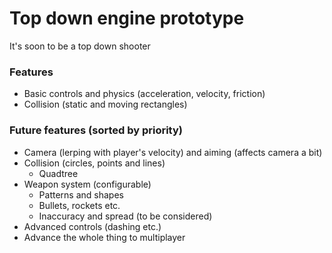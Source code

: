# Top down engine prototype
It's soon to be a top down shooter

### Features
- Basic controls and physics (acceleration, velocity, friction)
- Collision (static and moving rectangles)

### Future features (sorted by priority)
- Camera (lerping with player's velocity) and aiming (affects camera a bit)
- Collision (circles, points and lines)
	- Quadtree
- Weapon system (configurable)
	- Patterns and shapes
	- Bullets, rockets etc.
	- Inaccuracy and spread (to be considered)
- Advanced controls (dashing etc.)
- Advance the whole thing to multiplayer